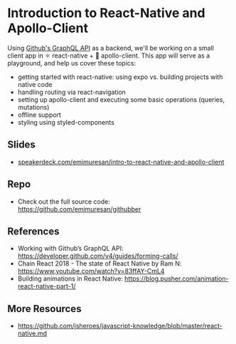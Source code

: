 # Introduction to React-Native and Apollo-Client

Using [Github's GraphQL API](https://developer.github.com/v4/) as a backend, we'll be working on a small client app in ⚛️ react-native + 🚀 apollo-client. This app will serve as a playground, and help us cover these topics:
* getting started with react-native: using expo vs. building projects with native code
* handling routing via react-navigation
* setting up apollo-client and executing some basic operations (queries, mutations)
* offline support
* styling using styled-components

## Slides
* [speakerdeck.com/emimuresan/intro-to-react-native-and-apollo-client](https://speakerdeck.com/emimuresan/intro-to-react-native-and-apollo-client)

## Repo
* Check out the full source code: https://github.com/emimuresan/githubber

## References
* Working with Github’s GraphQL API: https://developer.github.com/v4/guides/forming-calls/
* Chain React 2018 - The state of React Native by Ram N: https://www.youtube.com/watch?v=83ffAY-CmL4
* Building animations in React Native: https://blog.pusher.com/animation-react-native-part-1/

## More Resources
* https://github.com/jsheroes/javascript-knowledge/blob/master/react-native.md

